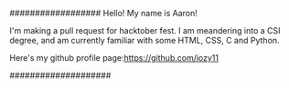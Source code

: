 ##################
Hello! My name is Aaron!

I'm making a pull request for hacktober fest.
I am meandering into a CSI degree, and am currently familiar with some HTML, CSS, C and Python.

Here's my github profile page:https://github.com/iozy11

####################